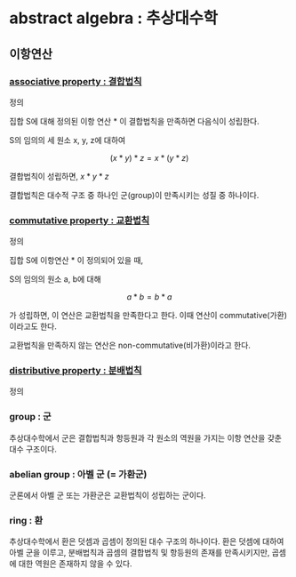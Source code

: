 # abstract algebra : 추상대수학

## 이항연산

### [associative property : 결합법칙](https://terms.naver.com/entry.naver?docId=3338401&ref=y&cid=47324&categoryId=47324)

정의

집합 S에 대해 정의된 이항 연산 $*$ 이 결합법칙을 만족하면 다음식이 성립한다.

S의 임의의 세 원소 x, y, z에 대하여

$$(x * y) * z = x * (y * z)$$

결합법칙이 성립하면, $x * y * z$

결합법칙은 대수적 구조 중 하나인 군(group)이 만족시키는 성질 중 하나이다.

### [commutative property : 교환법칙](https://terms.naver.com/entry.naver?docId=3338413&ref=y&cid=47324&categoryId=47324)

정의

집합 S에 이항연산 $*$ 이 정의되어 있을 때,

S의 임의의 원소 a, b에 대해

$$a * b = b * a$$

가 성립하면, 이 연산은 교환법칙을 만족한다고 한다. 이때 연산이 commutative(가환)이라고도 한다.

교환법칙을 만족하지 않는 연산은 non-commutative(비가환)이라고 한다.

### [distributive property : 분배법칙](https://terms.naver.com/entry.naver?docId=3338118&ref=y&cid=47324&categoryId=47324)

정의

### group : 군

추상대수학에서 군은 결합법칙과 항등원과 각 원소의 역원을 가지는 이항 연산을 갖춘 대수 구조이다.

### abelian group : 아벨 군 (= 가환군)

군론에서 아벨 군 또는 가환군은 교환법칙이 성립하는 군이다.

### ring : 환

추상대수학에서 환은 덧셈과 곱셈이 정의된 대수 구조의 하나이다. 환은 덧셈에 대하여 아벨 군을 이루고, 분배법칙과 곱셈의 결합법칙 및 항등원의 존재를 만족시키지만, 곱셈에 대한 역원은 존재하지 않을 수 있다.
